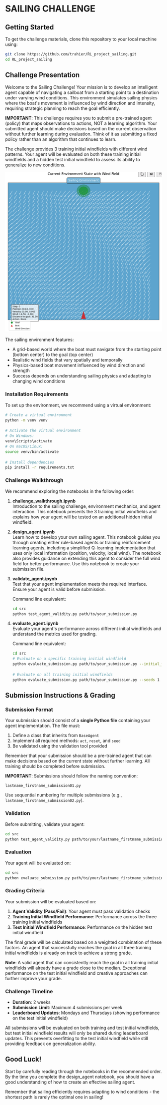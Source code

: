 # SAILING CHALLENGE

## Getting Started

To get the challenge materials, clone this repository to your local machine using:

```bash
git clone https://github.com/trahier/RL_project_sailing.git
cd RL_project_sailing
```

## Challenge Presentation

Welcome to the Sailing Challenge! Your mission is to develop an intelligent agent capable of navigating a sailboat from a starting point to a destination under varying wind conditions. This environment simulates sailing physics where the boat's movement is influenced by wind direction and intensity, requiring strategic planning to reach the goal efficiently.

**IMPORTANT**: This challenge requires you to submit a pre-trained agent (policy) that maps observations to actions, NOT a learning algorithm. Your submitted agent should make decisions based on the current observation without further learning during evaluation. Think of it as submitting a fixed policy rather than an algorithm that continues to learn.

The challenge provides 3 training initial windfields with different wind patterns. Your agent will be evaluated on both these training initial windfields and a hidden test initial windfield to assess its ability to generalize to new conditions.

![Sailing Environment](sailing_environment.png)

The sailing environment features:
- A grid-based world where the boat must navigate from the starting point (bottom center) to the goal (top center)
- Realistic wind fields that vary spatially and temporally
- Physics-based boat movement influenced by wind direction and strength
- Success depends on understanding sailing physics and adapting to changing wind conditions

### Installation Requirements

To set up the environment, we recommend using a virtual environment:

```bash
# Create a virtual environment
python -m venv venv

# Activate the virtual environment
# On Windows:
venv\Scripts\activate
# On macOS/Linux:
source venv/bin/activate

# Install dependencies
pip install -r requirements.txt
```

### Challenge Walkthrough

We recommend exploring the notebooks in the following order:

1. **challenge_walkthrough.ipynb**  
   Introduction to the sailing challenge, environment mechanics, and agent interaction. This notebook presents the 3 training initial windfields and explains how your agent will be tested on an additional hidden initial windfield.

2. **design_agent.ipynb**  
   Learn how to develop your own sailing agent. This notebook guides you through creating either rule-based agents or training reinforcement learning agents, including a simplified Q-learning implementation that uses only local information (position, velocity, local wind). The notebook also provides guidance on extending this agent to consider the full wind field for better performance. Use this notebook to create your submission file.
   
3. **validate_agent.ipynb**  
   Test that your agent implementation meets the required interface. Ensure your agent is valid before submission.
   
   Command line equivalent:
   ```bash
   cd src
   python test_agent_validity.py path/to/your_submission.py
   ```

4. **evaluate_agent.ipynb**  
   Evaluate your agent's performance across different initial windfields and understand the metrics used for grading.
   
   Command line equivalent:
   ```bash
   cd src
   # Evaluate on a specific training initial windfield
   python evaluate_submission.py path/to/your_submission.py --initial_windfield training_1 --seeds 42 43 44
   
   # Evaluate on all training initial windfields
   python evaluate_submission.py path/to/your_submission.py --seeds 1 2 3 4 5
   ```

## Submission Instructions & Grading

### Submission Format

Your submission should consist of a **single Python file** containing your agent implementation. The file must:

1. Define a class that inherits from `BaseAgent`
2. Implement all required methods: `act`, `reset`, and `seed`
3. Be validated using the validation tool provided

Remember that your submission should be a pre-trained agent that can make decisions based on the current state without further learning. All training should be completed before submission.

**IMPORTANT**: Submissions should follow the naming convention:
```
lastname_firstname_submission01.py
```
Use sequential numbering for multiple submissions (e.g., `lastname_firstname_submission02.py`).

### Validation

Before submitting, validate your agent:

```bash
cd src
python test_agent_validity.py path/to/your/lastname_firstname_submission01.py
```

### Evaluation

Your agent will be evaluated on:

```bash
cd src
python evaluate_submission.py path/to/your/lastname_firstname_submission01.py --include-test
```

### Grading Criteria

Your submission will be evaluated based on:

1. **Agent Validity (Pass/Fail)**: Your agent must pass validation checks
2. **Training Initial Windfield Performance**: Performance across the three training initial windfields
3. **Test Initial Windfield Performance**: Performance on the hidden test initial windfield

The final grade will be calculated based on a weighted combination of these factors. An agent that successfully reaches the goal in all three training initial windfields is already on track to achieve a strong grade.

**Note**: A valid agent that can consistently reach the goal in all training initial windfields will already have a grade close to the median. Exceptional performance on the test initial windfield and creative approaches can further improve your grade.

### Challenge Timeline

- **Duration**: 2 weeks
- **Submission Limit**: Maximum 4 submissions per week
- **Leaderboard Updates**: Mondays and Thursdays (showing performance on the test initial windfield)

All submissions will be evaluated on both training and test initial windfields, but test initial windfield results will only be shared during leaderboard updates. This prevents overfitting to the test initial windfield while still providing feedback on generalization ability.

## Good Luck!

Start by carefully reading through the notebooks in the recommended order. By the time you complete the design_agent notebook, you should have a good understanding of how to create an effective sailing agent.

Remember that sailing efficiently requires adapting to wind conditions - the shortest path is rarely the optimal one in sailing!